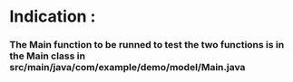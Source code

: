# Indication : 

### The Main function to be runned to test the two functions is in the Main class in src/main/java/com/example/demo/model/Main.java

